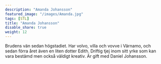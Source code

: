 ```yaml
---
description: "Amanda Johansson"
featured_image: "/images/Amanda.jpg"
tags: [STL]
title: "Amanda Johansson"
disable_share: true
weight: 12
---
```

Brudens vän sedan högstadiet. Har volvo, villa och vovve i Värnamo, och sedan förra året även en liten dotter Edith. Driftig tjej inom sitt yrke som kan vara bestämd men också väldigt kreativ. Är gift med Daniel Johansson. 